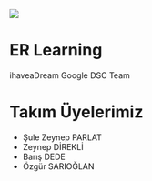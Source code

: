 ![](https://www.dscsdmc.org/img/logo.png)

# ER Learning
  ihaveaDream Google DSC Team

# Takım Üyelerimiz
 - Şule Zeynep PARLAT
 - Zeynep DİREKLİ
 - Barış DEDE
 - Özgür SARIOĞLAN
